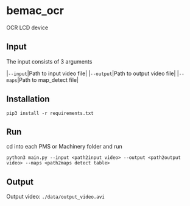 # bemac_ocr
OCR LCD device

## Input
The input consists of 3 arguments


|`--input`|Path to input video file|
|`--output`|Path to output video file|
|`--maps`|Path to map_detect file|

## Installation
```
pip3 install -r requirements.txt
```
## Run
cd into each PMS or Machinery folder and run
```
python3 main.py --input <path2input video> --output <path2output video> --maps <path2maps detect table>
```

## Output
Output video: `./data/output_video.avi`

